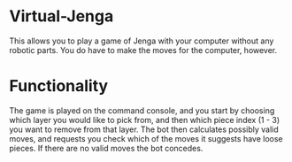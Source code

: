 # Virtual-Jenga
This allows you to play a game of Jenga with your computer without any robotic parts. You do have to make the moves for the computer, however.

# Functionality
  The game is played on the command console, and you start by choosing which layer you would like to pick from, and then which piece index (1 - 3) you 
 want to remove from that layer. The bot then calculates possibly valid moves, and requests you check which of the moves it suggests have loose pieces.
 If there are no valid moves the bot concedes.
